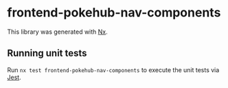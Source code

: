 # frontend-pokehub-nav-components

This library was generated with [Nx](https://nx.dev).

## Running unit tests

Run `nx test frontend-pokehub-nav-components` to execute the unit tests via [Jest](https://jestjs.io).
